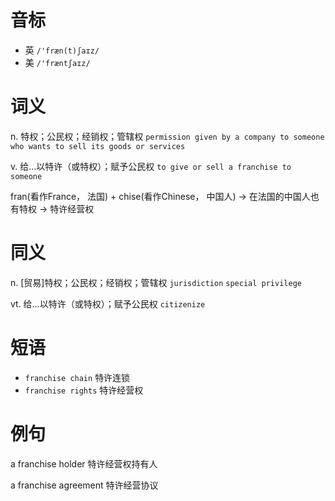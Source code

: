 # 音标

- 英 `/'fræn(t)ʃaɪz/`
- 美 `/'fræntʃaɪz/`

# 词义

n. 特权；公民权；经销权；管辖权
`permission given by a company to someone who wants to sell its goods or services`

v. 给…以特许（或特权）；赋予公民权
`to give or sell a franchise to someone`



fran(看作France， 法国) + chise(看作Chinese， 中国人) → 在法国的中国人也有特权 → 特许经营权

# 同义

n. [贸易]特权；公民权；经销权；管辖权
`jurisdiction` `special privilege`

vt. 给…以特许（或特权）；赋予公民权
`citizenize`

# 短语

- `franchise chain` 特许连锁
- `franchise rights` 特许经营权

# 例句

a franchise holder
特许经营权持有人

a franchise agreement
特许经营协议



